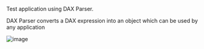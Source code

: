 Test application using DAX Parser.

DAX Parser converts a DAX expression into an object which can be used by any application

![image](https://user-images.githubusercontent.com/37301981/119146419-e529cc00-ba4a-11eb-9b8f-1703825d7207.png)
